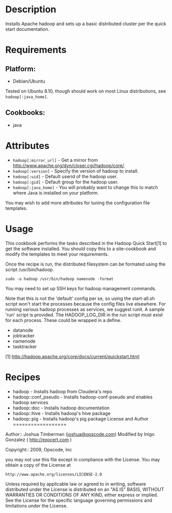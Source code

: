 Description
===========

Installs Apache hadoop and sets up a basic distributed cluster per the
quick start documentation.

Requirements
============

## Platform:

* Debian/Ubuntu

Tested on Ubuntu 8.10, though should work on most Linux distributions,
see `hadoop[:java_home]`.

## Cookbooks:

* java

Attributes
==========

* `hadoop[:mirror_url]` - Get a mirror from http://www.apache.org/dyn/closer.cgi/hadoop/core/.
* `hadoop[:version]` - Specify the version of hadoop to install.
* `hadoop[:uid]` - Default userid of the hadoop user.
* `hadoop[:gid]` - Default group for the hadoop user.
* `hadoop[:java_home]` - You will probably want to change this to match where Java is installed on your platform.

You may wish to add more attributes for tuning the configuration file templates.

Usage
=====

This cookbook performs the tasks described in the Hadoop Quick
Start[1] to get the software installed. You should copy this to a
site-cookbook and modify the templates to meet your requirements.

Once the recipe is run, the distributed filesystem can be formated
using the script /usr/bin/hadoop.

    sudo -u hadoop /usr/bin/hadoop namenode -format
  
You may need to set up SSH keys for hadoop management commands. 

Note that this is not the 'default' config per se, so using the
start-all.sh script won't start the processes because the config files
live elsewhere. For running various hadoop processes as services, we
suggest runit. A sample 'run' script is provided. The HADOOP_LOG_DIR
in the run script must exist for each process. These could be wrapped
in a define.

* datanode
* jobtracker
* namenode
* tasktracker

[1] http://hadoop.apache.org/core/docs/current/quickstart.html

Recipes
=======

  * hadoop - Installs hadoop from Cloudera's repo
  * hadoop::conf_pseudo - Installs hadoop-conf-pseudo and enables hadoop services
  * hadoop::doc  - Installs hadoop documentation
  * hadoop::hive - Installs hadoop's hive package
  * hadoop::pig  - Installs hadoop's pig package
License and Author
==================

Author:: Joshua Timberman (<joshua@opscode.com>)
		 Modified by Inigo Gonzalez ( http://exocert.com )

Copyright:: 2009, Opscode, Inc


you may not use this file except in compliance with the License.
You may obtain a copy of the License at

    http://www.apache.org/licenses/LICENSE-2.0

Unless required by applicable law or agreed to in writing, software
distributed under the License is distributed on an "AS IS" BASIS,
WITHOUT WARRANTIES OR CONDITIONS OF ANY KIND, either express or implied.
See the License for the specific language governing permissions and
limitations under the License.
